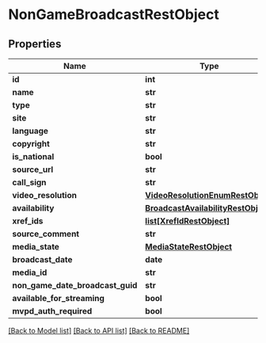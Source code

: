# NonGameBroadcastRestObject

## Properties
Name | Type | Description | Notes
------------ | ------------- | ------------- | -------------
**id** | **int** |  | [optional] 
**name** | **str** |  | [optional] 
**type** | **str** |  | [optional] 
**site** | **str** |  | [optional] 
**language** | **str** |  | [optional] 
**copyright** | **str** |  | [optional] 
**is_national** | **bool** |  | [optional] 
**source_url** | **str** |  | [optional] 
**call_sign** | **str** |  | [optional] 
**video_resolution** | [**VideoResolutionEnumRestObject**](VideoResolutionEnumRestObject.md) |  | [optional] 
**availability** | [**BroadcastAvailabilityRestObject**](BroadcastAvailabilityRestObject.md) |  | [optional] 
**xref_ids** | [**list[XrefIdRestObject]**](XrefIdRestObject.md) |  | [optional] 
**source_comment** | **str** |  | [optional] 
**media_state** | [**MediaStateRestObject**](MediaStateRestObject.md) |  | [optional] 
**broadcast_date** | **date** |  | [optional] 
**media_id** | **str** |  | [optional] 
**non_game_date_broadcast_guid** | **str** |  | [optional] 
**available_for_streaming** | **bool** |  | [optional] 
**mvpd_auth_required** | **bool** |  | [optional] 

[[Back to Model list]](../README.md#documentation-for-models) [[Back to API list]](../README.md#documentation-for-api-endpoints) [[Back to README]](../README.md)

